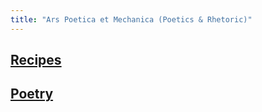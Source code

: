```yaml
---
title: "Ars Poetica et Mechanica (Poetics & Rhetoric)"
---
```


## [Recipes](/research/creatio/recipes/)

## [Poetry](/research/creatio/poetry/)
